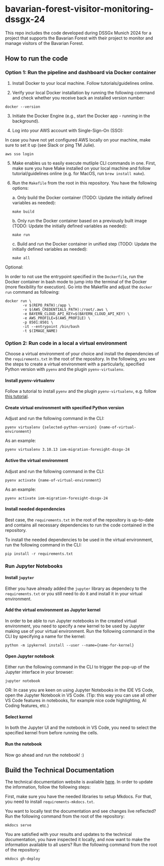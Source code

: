 # bavarian-forest-visitor-monitoring-dssgx-24
This repo includes the code developed during DSSGx Munich 2024 for a project that supports the Bavarian Forest with their project to monitor and manage visitors of the Bavarian Forest.

## How to run the code

### Option 1: Run the pipeline and dashboard via Docker container

1. Install Docker to your local machine. Follow tutorials/guidelines online.

2. Verify your local Docker installation by running the following command and check whether you receive back an installed version number:

```
docker --version
```

3. Initiate the Docker Engine (e.g., start the Docker app - running in the background).

5. Log into your AWS account with Single-Sign-On (SSO):

In case you have not yet configured AWS locally on your machine, make sure to set it up (see Slack or ping TM Julie).

```
aws sso login
```

5. Make enables us to easily execute mutliple CLI commands in one. First, make sure you have Make installed on your local machine and follow tutorial/guidelines online (e.g. for MacOS, run `brew install make`).

6. Run the `Makefile` from the root in this repository. You have the following options:

    a. Only build the Docker container (TODO: Update the initially defined variables as needed):

    ```
    make build
    ```
    b. Only run the Docker container based on a previously built image (TODO: Update the initially defined variables as needed):

    ```
    make run
    ```

    c. Build and run the Docker container in unified step (TODO: Update the initially defined variables as needed):

    ```
    make all
    ```



Optional:

In order to not use the entrypoint specified in the `Dockerfile`, run the Docker container in bash mode to jump into the terminal of the Docker (more flexibility for execution). Go into the Makefile and adjust the `docker run` command as following:

```
docker run \
		-v $(REPO_PATH):/app \
		-v $(AWS_CREDENTIALS_PATH):/root/.aws \
		-e BAYERN_CLOUD_API_KEY=$(BAYERN_CLOUD_API_KEY) \
		-e AWS_PROFILE=$(AWS_PROFILE) \
		-p 8501:8501 \
        -it --entrypoint /bin/bash
		-t $(IMAGE_NAME)
```


### Option 2: Run code in a local a virtual environment

Choose a virtual environment of your choice and install the dependencies of the `requirements.txt` in the root of the repository. In the following, you see the steps to create a virtual environment with a particularly, specified Python version with `pyenv` and the plugin `pyenv-virtualenv`.

#### Install pyenv-virtualenv

Follow a tutorial to install `pyenv` and the plugin `pyenv-virtualenv`, e.g. follow [this tutorial](https://medium.com/@adocquin/mastering-python-virtual-environments-with-pyenv-and-pyenv-virtualenv-c4e017c0b173).

#### Create virtual environment with specified Python version

Adjust and run the following command in the CLI:

```
pyenv virtualenv {selected-python-version} {name-of-virtual-environment}
```

As an example: 

```
pyenv virtualenv 3.10.13 iom-migration-foresight-dssgx-24
```

#### Active the virtual environment

Adjust and run the following command in the CLI:

```
pyenv activate {name-of-virtual-environment}
```

As an example: 

```
pyenv activate iom-migration-foresight-dssgx-24
```

#### Install needed dependencies

Best case, the `requirements.txt` in the root of the repository is up-to-date and contains all necessary dependencies to run the code contained in the repository.

To install the needed dependencies to be used in the virtual environment, run the following command in the CLI:

```
pip install -r requirements.txt
```

### Run Jupyter Notebooks

#### Install `jupyter` 

Either you have already added the `jupyter` library as dependecy to the `requirements.txt` or you still need to do it and install it in your virtual environment.

#### Add the virtual environment as Jupyter kernel

In order to be able to run Jupyter notebooks in the created virtual environment, you need to specify a new kernel to be used by Jupyter making use of your virtual environment. Run the following command in the CLI by specifying a name for the kernel:

```
python -m ipykernel install --user --name={name-for-kernel}
```

#### Open Jupyter notebook

Either run the following command in the CLI to trigger the pop-up of the Jupyter interface in your browser:

```
jupyter notebook
```

OR: In case you are keen on using Jupyter Notebooks in the IDE VS Code, open the Jupyter Notebook in VS Code. (Tip: this way you can use all other VS Code features in notebooks, for example nice code highlighting, AI Coding features, etc.)

#### Select kernel

In both the Jupyter UI and the notebook in VS Code, you need to select the specified kernel from before running the cells.

#### Run the notebook

Now go ahead and run the notebook! :)


## Build the Technical Documentation

The technical documentation website is available [here](https://dssgxmunich.github.io/bavarian-forest-visitor-monitoring-dssgx-24/). In order to update the information, follow the following steps:

First, make sure you have the needed libraries to setup Mkdocs. For that, you need to install `requirements-mkdocs.txt`.

You want to locally test the documentation and see changes live reflected? Run the following command from the root of the repository:

```
mkdocs serve
```

You are satisfied with your results and updates to the technical documentation, you have inspected it locally, and now want to make the information available to all users? Run the following command from the root of the repository:

```
mkdocs gh-deploy
```